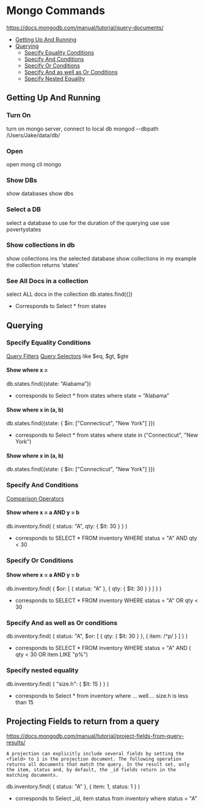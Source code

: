 

# Mongo Commands
https://docs.mongodb.com/manual/tutorial/query-documents/
- [Getting Up And Running](#getting-up-and-running)
- [Querying](#querying)
  - [Specify Equality Conditions](#specify-equality-conditions)
  - [Specify And Conditions](#specify-and-conditions)
  - [Specify Or Conditions](#specify-or-conditions)
  - [Specify And as well as Or Conditions](#specify-and-as-well-as-or-conditions)
  - [Specify Nested Equality](#specify-nested-equality)

## Getting Up And Running
### Turn On
turn on mongo server, connect to local db
mongod --dbpath /Users/Jake/data/db/

### Open
open mong cli
mongo

### Show DBs
show databases
show dbs

### Select a DB
select a database to use for the duration of the querying
use <db>
use povertystates

### Show collections in db
show collections ins the selected database
show collections
in my example the collection returns ‘states’

### See All Docs in a collection 
select ALL docs in the collection
db.states.find({})
- Corresponds to Select * from states


## Querying
### Specify Equality Conditions
[Query Filters](https://docs.mongodb.com/manual/core/document/#document-query-filter)
[Query Selectors](https://docs.mongodb.com/manual/reference/operator/query/#query-selectors) like $eq, $gt, $gte

#### Show where x = 
db.states.find({state: “Alabama”})
- corresponds to Select * from states where state = “Alabama”

#### Show where x in (a, b)
db.states.find({state: { $in: ["Connecticut", "New York"] }})
- corresponds to Select * from states where state in ("Connecticut", "New York")

#### Show where x in (a, b)
db.states.find({state: { $in: ["Connecticut", "New York"] }})

### Specify And Conditions
[Comparison Operators](https://docs.mongodb.com/manual/reference/operator/query-comparison/#query-selectors-comparison)

#### Show where x = a AND y = b
db.inventory.find( { status: "A", qty: { $lt: 30 } } )
- corresponds to SELECT * FROM inventory WHERE status = "A" AND qty < 30

### Specify Or Conditions
#### Show where x = a AND y = b
db.inventory.find( { $or: [ { status: "A" }, { qty: { $lt: 30 } } ] } )
- corresponds to SELECT * FROM inventory WHERE status = "A" OR qty < 30

### Specify And as well as Or conditions
db.inventory.find( {
     status: "A",
     $or: [ { qty: { $lt: 30 } }, { item: /^p/ } ]
} )
- corresponds to SELECT * FROM inventory WHERE status = "A" AND ( qty < 30 OR item LIKE "p%")

### Specify nested equality
db.inventory.find( { "size.h": { $lt: 15 } } )
- corresponds to Select * from inventory where ... well.... size.h is less than 15


## Projecting Fields to return from a query
https://docs.mongodb.com/manual/tutorial/project-fields-from-query-results/
```
A projection can explicitly include several fields by setting the  
<field> to 1 in the projection document. The following operation 
returns all documents that match the query. In the result set, only
the item, status and, by default, the _id fields return in the 
matching documents.
```
db.inventory.find( { status: "A" }, { item: 1, status: 1 } )
- corresponds to Select _id, item status from inventory where status = "A"
